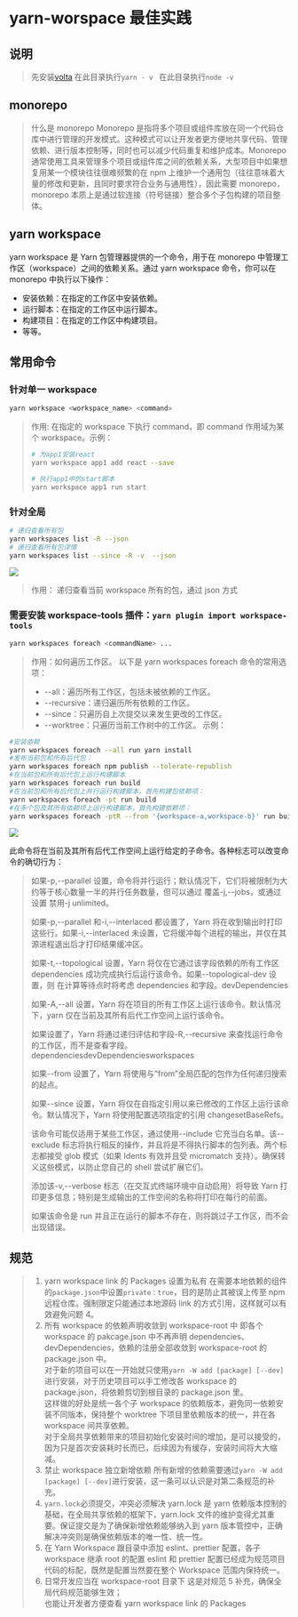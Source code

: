 # yarn-worspace 最佳实践

## 说明

> 先安装[volta](https://volta.sh/)
> 在此目录执行`yarn - v `
> 在此目录执行`node -v`

## monorepo

> 什么是 monorepo
> Monorepo 是指将多个项目或组件库放在同一个代码仓库中进行管理的开发模式。这种模式可以让开发者更方便地共享代码、管理依赖、进行版本控制等，同时也可以减少代码重复和维护成本。Monorepo 通常使用工具来管理多个项目或组件库之间的依赖关系，大型项目中如果想复用某一个模块往往很难频繁的在 npm 上维护一个通用包（往往意味着大量的修改和更新，且同时要求符合业务与通用性），因此需要 monorepo，monorepo 本质上是通过软连接（符号链接）整合多个子包构建的项目整体。

## yarn workspace

yarn workspace 是 Yarn 包管理器提供的一个命令，用于在 monorepo 中管理工作区（workspace）之间的依赖关系。通过 yarn workspace 命令，你可以在 monorepo 中执行以下操作：

- 安装依赖：在指定的工作区中安装依赖。
- 运行脚本：在指定的工作区中运行脚本。
- 构建项目：在指定的工作区中构建项目。
- 等等。

## 常用命令

### 针对单一 workspace

```bash
yarn workspace <workspace_name> <command>
```

> 作用: 在指定的 workspace 下执行 command，即 command 作用域为某个 workspace。示例：
>
> ```bash
> # 为app1安装react
> yarn workspace app1 add react --save
>
> # 执行app1中的start脚本
> yarn workspace app1 run start
> ```

### 针对全局

```bash
# 递归查看所有包
yarn workspaces list -R --json
# 递归查看所有包详情
yarn workspaces list --since -R -v  --json
```

![](https://cdn.ipfsscan.io/ipfs/Qma17sWf6EmSGne1vmzi6mhcmArY4GhSFYa1C68RMvBLt1?filename=image.png)

> 作用： 递归查看当前 workspace 所有的包，通过 json 方式

### 需要安装 workspace-tools 插件：`yarn plugin import workspace-tools`

```bash
yarn workspaces foreach <commandName> ...
```

> 作用：如何遍历工作区。
> 以下是 yarn workspaces foreach 命令的常用选项：
>
> - --all：遍历所有工作区，包括未被依赖的工作区。
> - --recursive：递归遍历所有依赖的工作区。
> - --since：只遍历自上次提交以来发生更改的工作区。
> - --worktree：只遍历当前工作树中的工作区。
>   示例：

```bash
#安装依赖
yarn workspaces foreach --all run yarn install
#发布当前包和所有后代包：
yarn workspaces foreach npm publish --tolerate-republish
#在当前包和所有后代包上运行构建脚本
yarn workspaces foreach run build
#在当前包和所有后代包上并行运行构建脚本，首先构建包依赖项：
yarn workspaces foreach -pt run build
#在多个包及其所有依赖项上运行构建脚本，首先构建依赖项：
yarn workspaces foreach -ptR --from '{workspace-a,workspace-b}' run build
```

![](https://cdn.ipfsscan.io/ipfs/QmNTRAUdS2Muub6Aqqh91yVQgQfQVr1dqiSRq48YdorqXE?filename=image.png)

此命令将在当前及其所有后代工作空间上运行给定的子命令。各种标志可以改变命令的确切行为：

> 如果-p,--parallel 设置，命令将并行运行；默认情况下，它们将被限制为大约等于核心数量一半的并行任务数量，但可以通过 覆盖-j,--jobs，或通过设置 禁用-j unlimited。
>
> 如果-p,--parallel 和-i,--interlaced 都设置了，Yarn 将在收到输出时打印这些行。如果-i,--interlaced 未设置，它将缓冲每个进程的输出，并仅在其源进程退出后才打印结果缓冲区。
>
> 如果-t,--topological 设置，Yarn 将仅在它通过该字段依赖的所有工作区 dependencies 成功完成执行后运行该命令。如果--topological-dev 设置，则 在计算等待点时将考虑 dependencies 和字段。devDependencies
>
> 如果-A,--all 设置，Yarn 将在项目的所有工作区上运行该命令。默认情况下，yarn 仅在当前及其所有后代工作空间上运行该命令。
>
> 如果设置了，Yarn 将通过递归评估和字段-R,--recursive 来查找运行命令的工作区，而不是查看字段。dependenciesdevDependenciesworkspaces
>
> 如果--from 设置了，Yarn 将使用与“from”全局匹配的包作为任何递归搜索的起点。
>
> 如果--since 设置，Yarn 将仅在自指定引用以来已修改的工作区上运行该命令。默认情况下，Yarn 将使用配置选项指定的引用 changesetBaseRefs。
>
> 该命令可能仅适用于某些工作区，通过使用--include 它充当白名单。该--exclude 标志将执行相反的操作，并且将是不得执行脚本的包列表。两个标志都接受 glob 模式（如果 Idents 有效并且受 micromatch 支持）。确保转义这些模式，以防止您自己的 shell 尝试扩展它们。
>
> 添加该-v,--verbose 标志（在交互式终端环境中自动启用）将导致 Yarn 打印更多信息；特别是生成输出的工作空间的名称将打印在每行的前面。
>
> 如果该命令是 run 并且正在运行的脚本不存在，则将跳过子工作区，而不会出现错误。

## 规范

> 1.  yarn workspace link 的 Packages 设置为私有
>     在需要本地依赖的组件的`package.json`中设置`private：true`，目的是防止其被误上传至 npm 远程仓库。强制限定只能通过本地源码 link 的方式引用，这样就可以有效避免问题 4。
> 2.  所有 workspace 的依赖声明收敛到 workspace-root 中
>     即各个 workspace 的 pakcage.json 中不再声明 dependencies、devDependencies，依赖的注册全部收敛到 workspace-root 的 package.json 中。  
>     对于新的项目可以在一开始就只使用`yarn -W add [package] [--dev]`进行安装，对于历史项目可以手工修改各 workspace 的 package.json，将依赖剪切到根目录的 package.json 里。  
>     这样做的好处是统一各个子 workspace 的依赖版本，避免同一依赖安装不同版本，保持整个 worktree 下项目里依赖版本的统一，并在各 workspace 间共享依赖。  
>     对于全局共享依赖带来的项目初始化安装时间的增加，是可以接受的，因为只是首次安装耗时长而已，后续因为有缓存，安装时间将大大缩减。
> 3.  禁止 workspace 独立新增依赖
>     所有新增的依赖需要通过`yarn -W add [package] [--dev]`进行安装，这一条可以认识是对第二条规范的补充。
> 4.  `yarn.lock`必须提交，冲突必须解决
>     yarn.lock 是 yarn 依赖版本控制的基础，在全局共享依赖的框架下，yarn.lock 文件的维护变得尤其重要。保证提交是为了确保新增依赖能够纳入到 yarn 版本管控中，正确解决冲突则是确保依赖版本的唯一性、统一性。
> 5.  在 Yarn Workspace 跟目录中添加 eslint、prettier 配置，各子 workspace 继承 root 的配置
>     eslint 和 prettier 配置已经成为规范项目代码的标配，既然是配置当然要在整个 Workspace 范围内保持统一。
> 6.  日常开发应当在 workspace-root 目录下
>     这是对规范 5 补充，确保全局代码规范能够生效；  
>     也能让开发者方便查看 yarn workspace link 的 Packages
